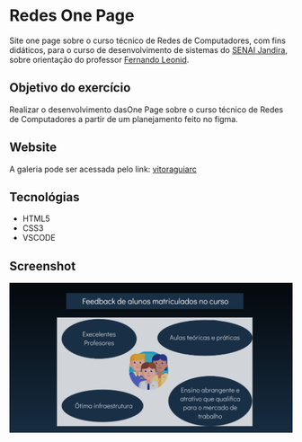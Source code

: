 # Redes One Page
Site one page sobre o curso técnico de Redes de Computadores, com fins didáticos, para o curso de desenvolvimento de sistemas do [SENAI Jandira](https://jandira.sp.senai.br/), sobre orientação do professor [Fernando Leonid](https://github.com/fernandoleonid).

## Objetivo do exercício

Realizar o desenvolvimento dasOne Page sobre o curso técnico de Redes de Computadores a partir de um planejamento feito no figma.

## Website

A galeria pode ser acessada pelo link: [vitoraguiarc](https://vitoraguiarc.github.io/redes-one-page/)

## Tecnológias

- HTML5
- CSS3
- VSCODE

## Screenshot

![](printreadme.PNG)
